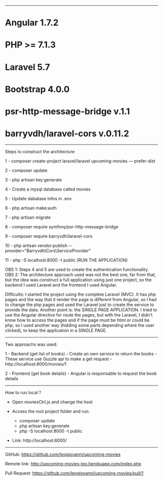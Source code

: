 
------------------

# Angular 1.7.2
# PHP >= 7.1.3
# Laravel 5.7
# Bootstrap 4.0.0
# psr-http-message-bridge v.1.1
# barryvdh/laravel-cors v.0.11.2


------------------

Steps to construct the architecture

1 - composer create-project laravel/laravel upcoming-movies — prefer-dist

2 - composer update

3 - php artisan key:generate

4 - Create a mysql database called movies

5 - Update dabatase infos in .env

6 - php artisan make:auth

7 - php artisan migrate

8 - composer require symfony/psr-http-message-bridge

9 - composer require barryvdh/laravel-cors 

10 - php artisan vendor:publish --provider="Barryvdh\Cors\ServiceProvider"

11 - php -S localhost:8000 -t public (RUN THE APPLICATION)

OBS 1: Steps 4 and 5 are used to create the authentication functionality.
OBS 2: The architecture approach used was not the best one, far from that, but the idea was construct a full application using just one project, so the backend I used Laravel and the frontend I used Angular.

Difficults: I started the project using the complete Laravel (MVC). It has php pages and the way that it render the page is different from Angular, so I had to change the php pages and used the Laravel just to create the service to provide the data. Another point is: the SINGLE PAGE APPLICATION. I tried to use the Angular directive for route the pages, but with the Laravel, I didn't know how to access the pages and if the page must be html or could be php, so I used another way (hidding some parts depending where the user clicked), to keep the application in a SINGLE PAGE.

-------------------

Two approachs was used.

1 - Backend (get list of books)
  	- Create an own service to return the books 
  	- These service use Guzzle api to make a get request
  	- http://localhost:8000/movies/1

2 - Frontend (get book details)
	- Angular is responsable to request the book details

-------------------

How to run local ?

- Open moviesCtrl.js and change the host
- Access the root project folder and run:
	- composer update
	- php artisan key:generate
	- php -S localhost:8000 -t public

- Link: http://localhost:8000/

-------------------

GitHub: https://github.com/leogiovanni/upcoming-movies

Remote link: http://upcoming-movies-leo.herokuapp.com/index.php

Pull Request: https://github.com/leogiovanni/upcoming-movies/pull/1
